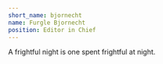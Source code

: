 ```yaml
---
short_name: bjornecht
name: Furgle Bjornecht
position: Editor in Chief
---
```


A frightful night is one spent frightful at night.